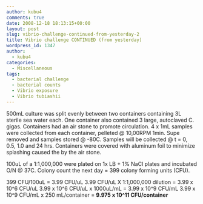 ```yaml
---
author: kubu4
comments: true
date: 2008-12-18 18:13:15+00:00
layout: post
slug: vibrio-challenge-continued-from-yesterday-2
title: Vibrio challenge CONTINUED (from yesterday)
wordpress_id: 1347
author:
  - kubu4
categories:
  - Miscellaneous
tags:
  - bacterial challenge
  - bacterial counts
  - Vibrio exposure
  - Vibrio tubiashii
---
```


500mL culture was split evenly between two containers containing 3L sterile sea water each. One container also contained 3 large, autoclaved C. gigas. Containers had an air stone to promote circulation. 4 x 1mL samples were collected from each container, pelleted @ 10,00RPM 1min. Supe removed and samples stored @ -80C. Samples will be collected @ t = 0, 0.5, 1.0 and 24 hrs. Containers were covered with aluminum foil to minimize splashing caused the by the air stone.

100uL of a 1:1,000,000 were plated on 1x LB + 1% NaCl plates and incubated O/N @ 37C. Colony count the next day = 399 colony forming units (CFU).

399 CFU/100uL = 3.99 CFU/uL
3.99 CFU/uL X 1:1,000,000 dilution = 3.99 x 10^6 CFU/uL
3.99 x 10^6 CFU/uL x 1000uL/mL = 3.99 x 10^9 CFU/mL
3.99 x 10^9 CFU/mL x 250 mL/container = **9.975 x 10^11 CFU/container**
